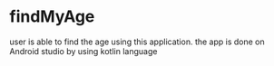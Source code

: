 # findMyAge
user is able to find the age using this application. the app is done on Android studio by using kotlin language
